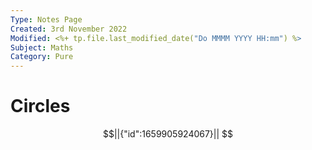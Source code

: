 ```yaml
---
Type: Notes Page
Created: 3rd November 2022
Modified: <%+ tp.file.last_modified_date("Do MMMM YYYY HH:mm") %>
Subject: Maths
Category: Pure
---
```

# Circles

```math
||{"id":1659905924067}||


```
